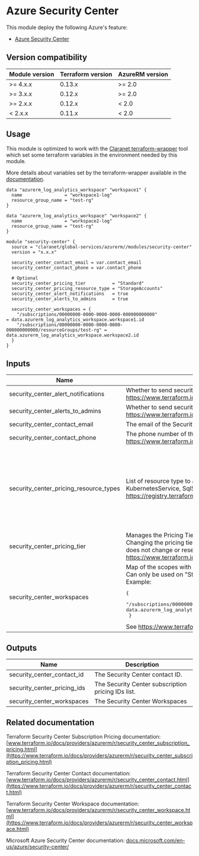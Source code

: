 # Azure Security Center

This module deploy the following Azure's feature:
 * [Azure Security Center](https://docs.microsoft.com/en-us/azure/security-center/)

## Version compatibility

| Module version | Terraform version | AzureRM version |
|----------------|-------------------| --------------- |
| >= 4.x.x       | 0.13.x            | >= 2.0          |
| >= 3.x.x       | 0.12.x            | >= 2.0          |
| >= 2.x.x       | 0.12.x            | < 2.0           |
| <  2.x.x       | 0.11.x            | < 2.0           |

## Usage

This module is optimized to work with the [Claranet terraform-wrapper](https://github.com/claranet/terraform-wrapper) tool which set some terraform variables in the environment needed by this module.

More details about variables set by the terraform-wrapper available in the [documentation](https://github.com/claranet/terraform-wrapper#environment).

```hcl
data "azurerm_log_analytics_workspace" "workspace1" {
  name                = "workspace1-log"
  resource_group_name = "test-rg"
}

data "azurerm_log_analytics_workspace" "workspace2" {
  name                = "workspace2-log"
  resource_group_name = "test-rg"
}

module "security-center" {
  source = "claranet/global-services/azurerm//modules/security-center"
  version = "x.x.x"

  security_center_contact_email = var.contact_email
  security_center_contact_phone = var.contact_phone

  # Optional
  security_center_pricing_tier          = "Standard"
  security_center_pricing_resource_type = "StorageAccounts"
  security_center_alert_notifications   = true
  security_center_alerts_to_admins      = true

  security_center_workspaces = {
    "/subscriptions/00000000-0000-0000-0000-000000000000"                        = data.azurerm_log_analytics_workspace.workspace1.id  
    "/subscriptions/00000000-0000-0000-0000-000000000000/resourceGroups/test-rg" = data.azurerm_log_analytics_workspace.workspace2.id
  }
}
```

## Inputs

| Name | Description | Type | Default | Required |
|------|-------------|------|---------|:--------:|
| security\_center\_alert\_notifications | Whether to send security alerts notifications to the security contact or not. https://www.terraform.io/docs/providers/azurerm/r/security_center_contact.html#alert_notifications | `bool` | `true` | no |
| security\_center\_alerts\_to\_admins | Whether to send security alerts notifications to subscription admins or not. https://www.terraform.io/docs/providers/azurerm/r/security_center_contact.html#alerts_to_admins | `bool` | `true` | no |
| security\_center\_contact\_email | The email of the Security Center Contact. https://www.terraform.io/docs/providers/azurerm/r/security_center_contact.html#email | `string` | n/a | yes |
| security\_center\_contact\_phone | The phone number of the Security Center Contact. https://www.terraform.io/docs/providers/azurerm/r/security_center_contact.html#phone | `string` | n/a | yes |
| security\_center\_pricing\_resource\_types | List of resource type to apply the Azure Security Center pricing tier. Possible values are AppServices, ContainerRegistry, KeyVaults, KubernetesService, SqlServers, SqlServerVirtualMachines, StorageAccounts, and VirtualMachines. Source: https://registry.terraform.io/providers/hashicorp/azurerm/latest/docs/resources/security_center_subscription_pricing#resource_type | `list(string)` | <pre>[<br>  "AppServices",<br>  "ContainerRegistry",<br>  "KeyVaults",<br>  "KubernetesService",<br>  "SqlServers",<br>  "SqlServerVirtualMachines",<br>  "StorageAccounts",<br>  "VirtualMachines"<br>]</pre> | no |
| security\_center\_pricing\_tier | Manages the Pricing Tier for Azure Security Center in the current subscription. Possible values are Free and Standard. NOTE: Changing the pricing tier to Standard affects all resources in the subscription and could be quite costly. Deletion of this resource does not change or reset the pricing tier to Free. Source: https://www.terraform.io/docs/providers/azurerm/r/security_center_subscription_pricing.html | `string` | `"Free"` | no |
| security\_center\_workspaces | Map of the scopes with the associated Log Analytics Workspace.<br>    Can only be used on \"Standard\" tier. Scope can be a Subscription or Resource Group id.<br>    Example:<pre>{<br>      "/subscriptions/00000000-0000-0000-0000-000000000000" = data.azurerm_log_analytics_workspace.workspace.id<br>    }</pre>See https://www.terraform.io/docs/providers/azurerm/r/security_center_workspace.html" | `map(string)` | `{}` | no |

## Outputs

| Name | Description |
|------|-------------|
| security\_center\_contact\_id | The Security Center contact ID. |
| security\_center\_pricing\_ids | The Security Center subscription pricing IDs list. |
| security\_center\_workspaces | The Security Center Workspaces |

## Related documentation

Terraform Security Center Subscription Pricing documentation: [www.terraform.io/docs/providers/azurerm/r/security_center_subscription_pricing.html](https://www.terraform.io/docs/providers/azurerm/r/security_center_subscription_pricing.html)

Terraform Security Center Contact documentation: [www.terraform.io/docs/providers/azurerm/r/security_center_contact.html](https://www.terraform.io/docs/providers/azurerm/r/security_center_contact.html)

Terraform Security Center Workspace documentation: [www.terraform.io/docs/providers/azurerm/r/security_center_workspace.html](https://www.terraform.io/docs/providers/azurerm/r/security_center_workspace.html)

Microsoft Azure Security Center documentation: [docs.microsoft.com/en-us/azure/security-center/](https://docs.microsoft.com/en-us/azure/security-center/)


